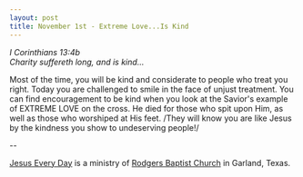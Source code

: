```yaml
---
layout: post
title: November 1st - Extreme Love...Is Kind
---
```


_I Corinthians 13:4b  
Charity suffereth long, and is kind..._

Most of the time, you will be kind and considerate to people who
treat you right. Today you are challenged to smile in the face of
unjust treatment. You can find encouragement to be kind when you look
at the Savior's example of EXTREME LOVE on the cross. He died for
those who spit upon Him, as well as those who worshiped at His feet.
/They will know you are like Jesus by the kindness you show to
undeserving people!/

 --

<a href=http://jesuseveryday.net>Jesus Every Day</a> is a ministry of <a href=http://rodgersbaptist.net>Rodgers Baptist Church</a> in Garland, Texas.
